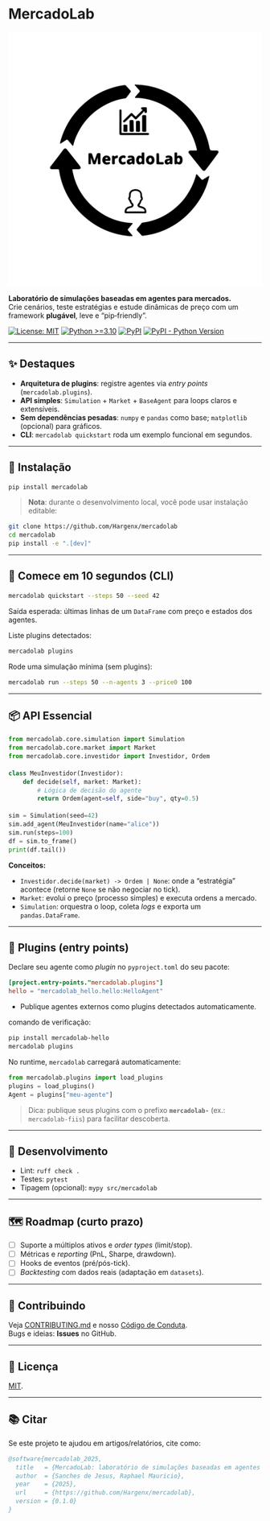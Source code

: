 # MercadoLab

![Logo da Framework](./assets/img/file.svg "MercadoLab")

**Laboratório de simulações baseadas em agentes para mercados.**  
Crie cenários, teste estratégias e estude dinâmicas de preço com um framework **plugável**, leve e “pip‑friendly”.

[![License: MIT](https://img.shields.io/badge/License-MIT-yellow.svg)](LICENSE) [![Python >=3.10](https://img.shields.io/badge/python-%3E%3D3.10-blue.svg)](https://www.python.org/downloads/release/python-3100/) [![PyPI](https://img.shields.io/pypi/v/mercadolab)](https://pypi.org/project/mercadolab/) [![PyPI - Python Version](https://img.shields.io/pypi/pyversions/mercadolab)](https://pypi.org/project/mercadolab/)

---

## ✨ Destaques

- **Arquitetura de plugins**: registre agentes via *entry points* (`mercadolab.plugins`).  
- **API simples**: `Simulation` + `Market` + `BaseAgent` para loops claros e extensíveis.  
- **Sem dependências pesadas**: `numpy` e `pandas` como base; `matplotlib` (opcional) para gráficos.  
- **CLI**: `mercadolab quickstart` roda um exemplo funcional em segundos.

---

## 🚀 Instalação

```bash
pip install mercadolab
```

> **Nota**: durante o desenvolvimento local, você pode usar instalação editable:

```bash
git clone https://github.com/Hargenx/mercadolab
cd mercadolab
pip install -e ".[dev]"
```

---

## 🧪 Comece em 10 segundos (CLI)

```bash
mercadolab quickstart --steps 50 --seed 42
```

Saída esperada: últimas linhas de um `DataFrame` com preço e estados dos agentes.

Liste plugins detectados:

```bash
mercadolab plugins
```

Rode uma simulação mínima (sem plugins):

```bash
mercadolab run --steps 50 --n-agents 3 --price0 100
```

---

## 📦 API Essencial

```python
from mercadolab.core.simulation import Simulation
from mercadolab.core.market import Market
from mercadolab.core.investidor import Investidor, Ordem

class MeuInvestidor(Investidor):
    def decide(self, market: Market):
        # Lógica de decisão do agente
        return Ordem(agent=self, side="buy", qty=0.5)

sim = Simulation(seed=42)
sim.add_agent(MeuInvestidor(name="alice"))
sim.run(steps=100)
df = sim.to_frame()
print(df.tail())
```

**Conceitos:**

- `Investidor.decide(market) -> Ordem | None`: onde a “estratégia” acontece (retorne `None` se não negociar no tick).
- `Market`: evolui o preço (processo simples) e executa ordens a mercado.
- `Simulation`: orquestra o loop, coleta *logs* e exporta um `pandas.DataFrame`.

---

## 🔌 Plugins (entry points)

Declare seu agente como *plugin* no `pyproject.toml` do seu pacote:

```toml
[project.entry-points."mercadolab.plugins"]
hello = "mercadolab_hello.hello:HelloAgent"
```

- Publique agentes externos como plugins detectados automaticamente.

comando de verificação:

```bash
pip install mercadolab-hello
mercadolab plugins
```

No runtime, `mercadolab` carregará automaticamente:

```python
from mercadolab.plugins import load_plugins
plugins = load_plugins()
Agent = plugins["meu-agente"]
```

> Dica: publique seus plugins com o prefixo **`mercadolab-`** (ex.: `mercadolab-fiis`) para facilitar descoberta.

---

## 🧰 Desenvolvimento

- Lint: `ruff check .`  
- Testes: `pytest`  
- Tipagem (opcional): `mypy src/mercadolab`

---

## 🗺️ Roadmap (curto prazo)

- [ ] Suporte a múltiplos ativos e *order types* (limit/stop).  
- [ ] Métricas e *reporting* (PnL, Sharpe, drawdown).  
- [ ] Hooks de eventos (pré/pós-tick).  
- [ ] *Backtesting* com dados reais (adaptação em `datasets`).  

---

## 🤝 Contribuindo

Veja [CONTRIBUTING.md](CONTRIBUTING.md) e nosso [Código de Conduta](CODE_OF_CONDUCT.md).  
Bugs e ideias: **Issues** no GitHub.

---

## 📜 Licença

[MIT](LICENSE).

---

## 📚 Citar

Se este projeto te ajudou em artigos/relatórios, cite como:

```bibtex
@software{mercadolab_2025,
  title   = {MercadoLab: laboratório de simulações baseadas em agentes para mercados},
  author  = {Sanches de Jesus, Raphael Mauricio},
  year    = {2025},
  url     = {https://github.com/Hargenx/mercadolab},
  version = {0.1.0}
}
```
